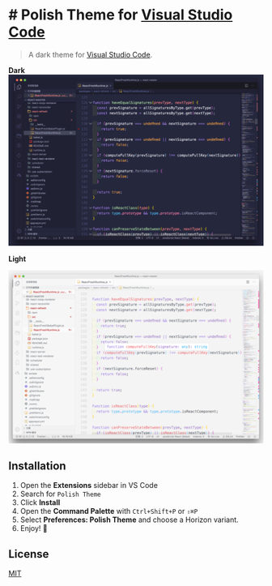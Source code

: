 # # Polish Theme for [Visual Studio Code](http://code.visualstudio.com)

> A dark theme for [Visual Studio Code](http://code.visualstudio.com).

**Dark**
![dark view](./assets/polish-dark.png "Polish Theme Dark")

**Light**

![ligth view](./assets/polish-light.png "Polish Theme light")

## Installation

1. Open the **Extensions** sidebar in VS Code
2. Search for `Polish Theme`
3. Click **Install**
4. Open the **Command Palette** with `Ctrl+Shift+P` or `⇧⌘P`
5. Select **Preferences: Polish Theme** and choose a Horizon variant.
6. Enjoy! 🎉

## License

[MIT](./LICENSE.txt)